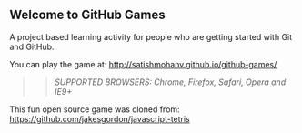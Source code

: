 ## Welcome to GitHub Games

A project based learning activity for people who are getting started with Git and GitHub.

You can play the game at: http://satishmohanv.github.io/github-games/

>> _*SUPPORTED BROWSERS*: Chrome, Firefox, Safari, Opera and IE9+_

This fun open source game was cloned from: https://github.com/jakesgordon/javascript-tetris
